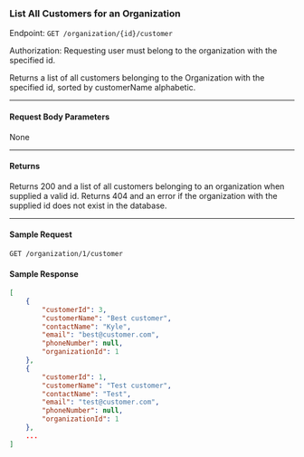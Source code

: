 ### List All Customers for an Organization
Endpoint: `GET /organization/{id}/customer` 

Authorization: Requesting user must belong to the organization with the specified id.

Returns a list of all customers belonging to the Organization with the specified id, sorted by customerName alphabetic.
___
#### Request Body Parameters
None
___
#### Returns
Returns 200 and a list of all customers belonging to an organization when supplied a valid id. Returns 404 and an error if the organization with the supplied id does not exist in the database.
___
#### Sample Request
`GET /organization/1/customer`
<br/>

#### Sample Response
```json
[
    {
        "customerId": 3,
        "customerName": "Best customer",
        "contactName": "Kyle",
        "email": "best@customer.com",
		"phoneNumber": null,
        "organizationId": 1
    },
    {
        "customerId": 1,
        "customerName": "Test customer",
        "contactName": "Test",
        "email": "test@customer.com",
		"phoneNumber": null,
        "organizationId": 1
    },
	...
]
```